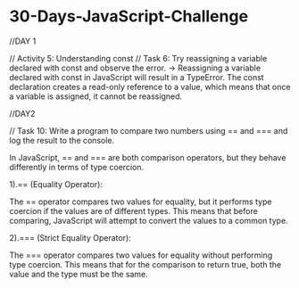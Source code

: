 # 30-Days-JavaScript-Challenge

//DAY 1

// Activity 5: Understanding const
// Task 6: Try reassigning a variable declared with const and observe the error.
-> 
Reassigning a variable declared with const in JavaScript will result in a TypeError. The const declaration creates a read-only reference to a value, which means that once a variable is assigned, it cannot be reassigned.

//DAY2

// Task 10: Write a program to compare two numbers using == and === and log the result to the console.

In JavaScript, == and === are both comparison operators, but they behave differently in terms of type coercion.

1).== (Equality Operator):

The == operator compares two values for equality, but it performs type coercion if the values are of different types. This means that before comparing, JavaScript will attempt to convert the values to a common type.

2).=== (Strict Equality Operator):

The === operator compares two values for equality without performing type coercion. This means that for the comparison to return true, both the value and the type must be the same.

